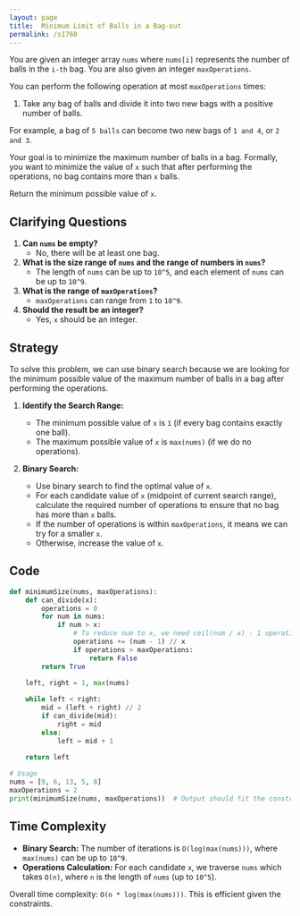 ```yaml
---
layout: page
title:  Minimum Limit of Balls in a Bag-out
permalink: /s1760
---
```


You are given an integer array `nums` where `nums[i]` represents the number of balls in the `i-th` bag. You are also given an integer `maxOperations`.

You can perform the following operation at most `maxOperations` times:

1. Take any bag of balls and divide it into two new bags with a positive number of balls.

For example, a bag of `5 balls` can become two new bags of `1 and 4`, or `2 and 3`.

Your goal is to minimize the maximum number of balls in a bag. Formally, you want to minimize the value of `x` such that after performing the operations, no bag contains more than `x` balls.

Return the minimum possible value of `x`.

## Clarifying Questions

1. **Can `nums` be empty?**
   - No, there will be at least one bag.
2. **What is the size range of `nums` and the range of numbers in `nums`?**
   - The length of `nums` can be up to `10^5`, and each element of `nums` can be up to `10^9`.
3. **What is the range of `maxOperations`?**
   - `maxOperations` can range from `1` to `10^9`.
4. **Should the result be an integer?**
   - Yes, `x` should be an integer.

## Strategy

To solve this problem, we can use binary search because we are looking for the minimum possible value of the maximum number of balls in a bag after performing the operations.

1. **Identify the Search Range:**
   - The minimum possible value of `x` is `1` (if every bag contains exactly one ball).
   - The maximum possible value of `x` is `max(nums)` (if we do no operations).

2. **Binary Search:**
   - Use binary search to find the optimal value of `x`.
   - For each candidate value of `x` (midpoint of current search range), calculate the required number of operations to ensure that no bag has more than `x` balls.
   - If the number of operations is within `maxOperations`, it means we can try for a smaller `x`.
   - Otherwise, increase the value of `x`.

## Code

```python
def minimumSize(nums, maxOperations):
    def can_divide(x):
        operations = 0
        for num in nums:
            if num > x:
                # To reduce num to x, we need ceil(num / x) - 1 operations
                operations += (num - 1) // x
                if operations > maxOperations:
                    return False
        return True

    left, right = 1, max(nums)
    
    while left < right:
        mid = (left + right) // 2
        if can_divide(mid):
            right = mid
        else:
            left = mid + 1
            
    return left

# Usage
nums = [9, 6, 13, 5, 8]
maxOperations = 2
print(minimumSize(nums, maxOperations))  # Output should fit the constraints provided.
```

## Time Complexity

- **Binary Search:** The number of iterations is `O(log(max(nums)))`, where `max(nums)` can be up to `10^9`.
- **Operations Calculation:** For each candidate `x`, we traverse `nums` which takes `O(n)`, where `n` is the length of `nums` (up to `10^5`).

Overall time complexity: `O(n * log(max(nums)))`. This is efficient given the constraints.